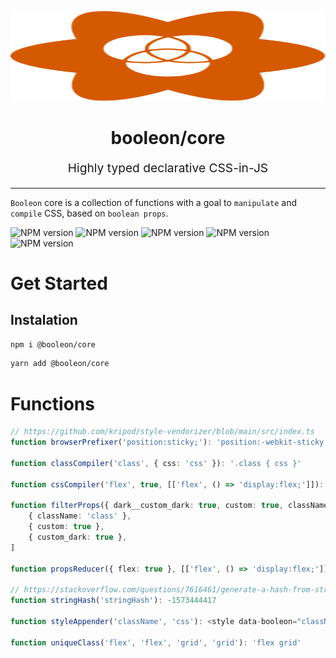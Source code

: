 <p align="center" style="color: #343a40">
  <img src="https://github.com/viniciusflv/booleon/raw/master/booleon.svg" viewBox="0 0 129.80448 115.59661" width="100%" height="144" />
  <h1 align="center">booleon/core</h1>
  <p align="center" style="font-size: 1.2rem;">Highly typed declarative CSS-in-JS</p>
  <hr />
</p>

`Booleon` core is a collection of functions with a goal to `manipulate` and `compile` CSS, based on `boolean props`.

![NPM version](https://badgen.net/npm/v/@booleon/core)
![NPM version](https://badgen.net/github/commits/viniciusflv/booleon)
![NPM version](https://badgen.net//packagephobia/publish/@booleon/core)
![NPM version](https://badgen.net/bundlephobia/min/@booleon/core)
![NPM version](https://badgen.net/bundlephobia/minzip/@booleon/core)

# Get Started

## Instalation

```sh
npm i @booleon/core
```

```sh
yarn add @booleon/core
```

# Functions

```ts
// https://github.com/kripod/style-vendorizer/blob/main/src/index.ts
function browserPrefixer('position:sticky;'): 'position:-webkit-sticky;position:sticky;'

function classCompiler('class', { css: 'css' }): '.class { css }'

function cssCompiler('flex', true, [['flex', () => 'display:flex;']]): 'display:flex;'

function filterProps({ dark__custom_dark: true, custom: true, className: 'class' }): [
    { className: 'class' },
    { custom: true },
    { custom_dark: true },
]

function propsReducer({ flex: true }, [['flex', () => 'display:flex;']]): { css: 'display:flex;' }

// https://stackoverflow.com/questions/7616461/generate-a-hash-from-string-in-javascript#7616484
function stringHash('stringHash'): -1573444417

function styleAppender('className', 'css'): <style data-booleon="className">.className{css}</style>

function uniqueClass('flex', 'flex', 'grid', 'grid'): 'flex grid'
```